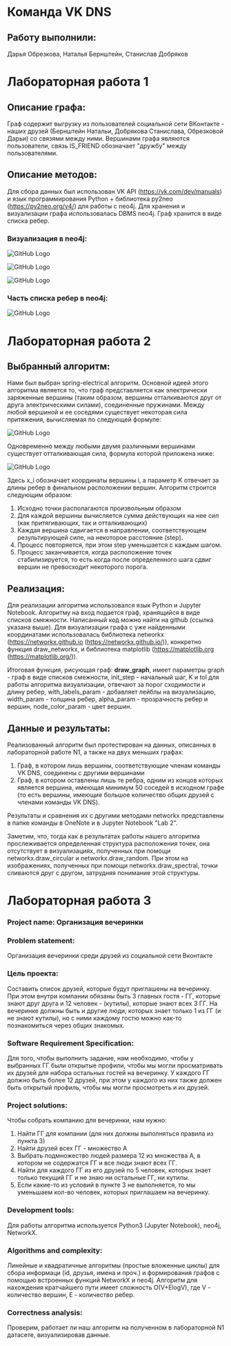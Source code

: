 # Команда VK DNS

## Работу выполнили:
Дарья Обрезкова, Наталья Бернштейн, Станислав Добряков

# Лабораторная работа 1

## Описание графа:
Граф содержит выгрузку из пользователей социальной сети ВКонтакте - наших друзей (Бернштейн Натальи, Добрякова Станислава, Обрезковой Дарьи) со связями между ними. Вершинами графа являются пользователи, связь IS_FRIEND обозначает "дружбу" между пользователями.

## Описание методов:
Для сбора данных был использован VK API (https://vk.com/dev/manuals) и язык программирования Python + библиотека py2neo (https://py2neo.org/v4/) для работы с neo4j. Для хранения и визуализации графа использовалась DBMS neo4j.
Граф хранится в виде списка ребер.

### Визуализация в neo4j:
![GitHub Logo](1g.jpg)

![GitHub Logo](2g.jpg)

![GitHub Logo](3g.jpg)

### Часть списка ребер в neo4j:

![GitHub Logo](4g.jpg)

# Лабораторная работа 2

## Выбранный алгоритм: 
Нами был выбран spring-electrical алгоритм. Основной идеей этого алгоритма является то, что граф представляется как электрически заряженные вершины (таким образом, вершины отталкиваются друг от друга электрическими силами), соединенные пружинами. 
Между любой вершиной и ее соседями существует некоторая сила притяжения, вычисляемая по следующей формуле: 
 
![GitHub Logo](5g.jpg)
 
Одновременно между любыми двумя различными вершинами существует отталкивающая сила, формула которой приложена ниже: 

![GitHub Logo](6g.jpg)
 
Здесь x_i обозначает координаты вершины i, а параметр K отвечает за длины ребер в финальном расположении вершин. 
Алгоритм строится следующим образом: 
 1. Исходно точки располагаются произвольным образом 
 2. Для каждой вершины вычисляется сумма действующих на нее сил (как притягивающих, так и отталкивающих) 
 3. Каждая вершина сдвигается в направлении, соответствующем результирующей силе, на некоторое расстояние (step). 
 4. Процесс повторяется, при этом step уменьшается с каждым шагом. 
 5. Процесс заканчивается, когда расположение точек стабилизируется, то есть когда после определенного шага сдвиг вершин не превосходит некоторого порога. 
 
## Реализация: 
Для реализации алгоритма использовался язык Python и Jupyter Notebook. Алгоритму на вход подается граф, хранящийся в виде списков смежности. Написанный код можно найти на github (ссылка указана выше). 
Для визуализации графа с уже найденными координатами использовалась библиотека networkx (https://networkx.github.io (https://networkx.github.io/)), конкретно функция draw_networkx, и библиотека matplotlib (https://matplotlib.org (https://matplotlib.org/)).

Итоговая функция, рисующая граф: **draw_graph**, имеет параметры graph - граф в виде списков смежности, init_step - начальный шаг, K и tol для работы алгоритма визуализации, отвечают за порог сходимости и длину ребер, with_labels_param - добавляет лейблы на визуализацию,  width_param - толщина ребер, alpha_param - прозрачность ребер и вершин, node_color_param - цвет вершин.
 
## Данные и результаты: 
Реализованный алгоритм был протестирован на данных, описанных в лабораторной работе N1, а также на двух меньших графах: 
1. Граф, в котором лишь вершины, соответствующие членам команды VK DNS, соединены с другими вершинами 
2. Граф, в котором оставлены лишь те ребра, одним из концов которых является вершина, имеющая минимум 50 соседей в исходном графе (то есть вершины, имеющие большое количество общих друзей с членами команды VK DNS). 

Результаты и сравнения их с другими методами networkx представлены в папке команды в OneNote и в Jupyter Notebook "Lab 2".

Заметим, что, тогда как в результатах работы нашего алгоритма прослеживается определенная структура расположения точек, она отсутствует в визуализациях, полученных при помощи networkx.draw_circular и networkx.draw_random. При этом на изображениях, полученных при помощи networkx.draw_spectral, точки сливаются друг с другом, затрудняя понимание этой структуры.

# Лабораторная работа 3

### Project name: Организация вечеринки 
 
### Problem statement: 
Организация вечеринки среди друзей из социальной сети Вконтакте 

### Цель проекта: 
Cоставить список друзей, которые будут приглашены на вечеринку. При этом внутри компании обязаны быть 3 главных гостя - ГГ, которые знают друг друга и 12 человек - (кутилы), которые знают всех 3 ГГ.  На вечеринке должны быть и другие люди, которых знает только 1 из ГГ (и не знают кутилы), но с ними каждому гостю можно как-то познакомиться через общих знакомых. 
 
### Software Requirement Specification: 
Для того, чтобы выполнить задание, нам необходимо, чтобы у выбранных ГГ были открытые профили, чтобы мы могли просматривать их друзей для набора остальных гостей на вечеринку. У каждого ГГ должно быть более 12 друзей, при этом у каждого из них также должен быть открытый профиль, чтобы мы могли просмотреть и их друзей.

### Project solutions: 
Чтобы собрать компанию для вечеринки, нам нужно: 
1. Найти ГГ для компании (для них должны выполняться правила из пункта 3) 
2. Найти друзей всех ГГ - множество А 
3. Выбрать подмножество людей размера 12 из множества А, в котором не содержатся ГГ и все люди знают всех ГГ. 
4. Найти для каждого ГГ из его друзей по 5 человек, которых знает только текущий ГГ и не знаю ни остальные ГГ, ни кутилы. 
5. Если какие-то из условий в пункте 3 не выполняется, то мы уменьшаем кол-во человек, которых приглашаем на вечеринку. 
  
### Development tools: 
Для работы алгоритма используется Python3 (Jupyter Notebook), neo4j, NetworkX. 
  
### Algorithms and complexity: 
Линейные и квадратичные алгоритмы (простые вложенные циклы) для сбора информаци (id, друзья, имена и проч.) и формирования графов с помощью встроенных функций NetworkX и neo4j. 
Алгоритм для нахождения кратчайшего пути имеет сложность O(V+ElogV), где V - количество вершин, E - количество ребер. 
 
### Correctness analysis: 
Проверим, работает ли наш алгоритм на полученном в лабораторной N1 датасете, визуализировав данные.
